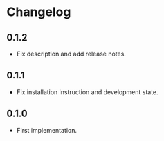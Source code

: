 
# Changelog

## 0.1.2

- Fix description and add release notes.

## 0.1.1

- Fix installation instruction and development state.

## 0.1.0

- First implementation.
